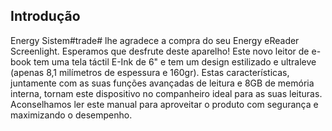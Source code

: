 ﻿## Introdução 

Energy Sistem#trade# lhe agradece a compra do seu Energy eReader Screenlight. Esperamos que desfrute deste aparelho! Este novo leitor de e-book tem uma tela táctil E-Ink de 6" e tem um design estilizado e ultraleve (apenas 8,1 milímetros de espessura e 160gr). Estas características, juntamente com as suas funções avançadas de leitura e 8GB de memória interna, tornam este dispositivo no companheiro ideal para as suas leituras. Aconselhamos ler este manual para aproveitar o produto com segurança e maximizando o desempenho. 
